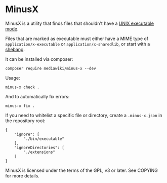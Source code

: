 MinusX
======

MinusX is a utility that finds files that shouldn't have a
[UNIX executable mode](https://en.wikipedia.org/wiki/Modes_%28Unix%29).

Files that are marked as executable must either have a MIME type of
`application/x-executable` or `application/x-sharedlib`, or start with
a [shebang](https://en.wikipedia.org/wiki/Shebang_%28Unix%29).

It can be installed via composer:

`composer require mediawiki/minus-x --dev`

Usage:

`minus-x check .`

And to automatically fix errors:

`minus-x fix .`


If you need to whitelist a specific file or directory, create a
`.minus-x.json` in the repository root:

```
{
	"ignore": [
		"./bin/executable"
	],
	"ignoreDirectories": [
		"./extensions"
	]
}
```


MinusX is licensed under the terms of the GPL, v3 or later. See COPYING
for more details.
